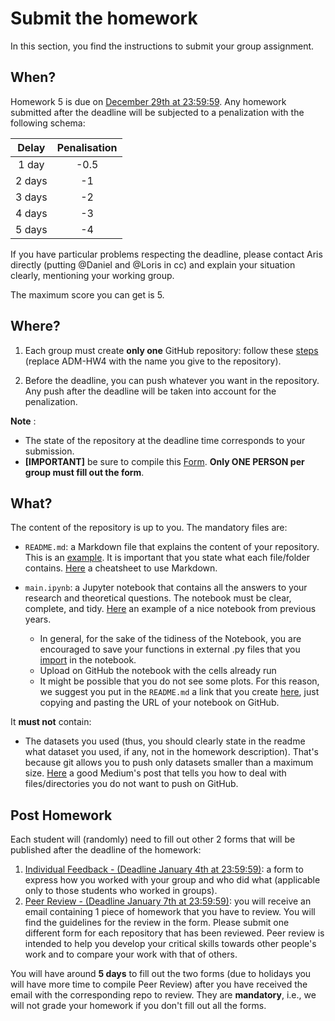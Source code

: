 # Submit the homework

In this section, you find the instructions to submit your group assignment.

## When?
Homework 5 is due on [December 29th at 23:59:59](http://aris.me/index.php/data-mining-ds-2024). Any homework submitted after the deadline will be subjected to a penalization with the following schema:

|   Delay  | Penalisation |
|:--------:|:------------:|
|  1 day |     -0.5     |
| 2 days |      -1      |
| 3 days |      -2      |
| 4 days |      -3      |
| 5 days |      -4      |

If you have particular problems respecting the deadline, please contact Aris directly (putting @Daniel and @Loris in cc) and explain your situation clearly, mentioning your working group.


The maximum score you can get is 5.

## Where?
1. Each group must create __only one__ GitHub repository: follow these [steps](https://github.com/CriMenghini/ADM-HW4/blob/master/README.md) (replace ADM-HW4 with the name you give to the repository). 

2. Before the deadline, you can push whatever you want in the repository. Any push after the deadline will be taken into account for the penalization.

__Note__ :

* The state of the repository at the deadline time corresponds to your submission.
* __[IMPORTANT]__ be sure to compile this [Form](https://forms.gle/R1MSM46d4rxoEiHV9). **Only ONE PERSON per group must fill out the form**.

## What?

The content of the repository is up to you. The mandatory files are:

* `README.md`: a Markdown file that explains the content of your repository. This is an [example](https://github.com/CriMenghini/Wikipedia/tree/master/Mention). It is important that you state what each file/folder contains. [Here](https://github.com/adam-p/markdown-here/wiki/Markdown-Cheatsheet) a cheatsheet to use Markdown.

* `main.ipynb`: a Jupyter notebook that contains all the answers to your research and theoretical questions. The notebook must be clear, complete, and tidy. [Here](https://github.com/dusicastepic/ADMSecondHomework/blob/master/ADM_HW2_Full.ipynb) an example of a nice notebook from previous years.
    - In general, for the sake of the tidiness of the Notebook, you are encouraged to save your functions in external .py files that you [import](https://www.programiz.com/python-programming/modules) in the notebook.
    - Upload on GitHub the notebook with the cells already run
    - It might be possible that you do not see some plots. For this reason, we suggest you put in the `README.md` a link that you create [here](http://nbviewer.jupyter.org/), just copying and pasting the URL of your notebook on GitHub.

It __must not__ contain:
* The datasets you used (thus, you should clearly state in the readme what dataset you used, if any, not in the homework description). That's because git allows you to push only datasets smaller than a maximum size. [Here](https://haydar-ai.medium.com/learning-how-to-git-ignoring-files-and-folders-using-gitignore-4b6a1ec43ce1) a good Medium's post that tells you how to deal with files/directories you do not want to push on GitHub.

## Post Homework

Each student will (randomly) need to fill out other 2 forms that will be published after the deadline of the homework:

1. [Individual Feedback - (Deadline January 4th at 23:59:59)](https://forms.gle/5Jiako9PPrcFdbEL9): a form to express how you worked with your group and who did what (applicable only to those students who worked in groups).
2. [Peer Review  - (Deadline January 7th at 23:59:59)](https://forms.gle/bgQTqUtDpAf5ZKt59): you will receive an email containing 1 piece of homework that you have to review. You will find the guidelines for the review in the form. Please submit one different form for each repository that has been reviewed. Peer review is intended to help you develop your critical skills towards other people's work and to compare your work with that of others. 

You will have around __5 days__ to fill out the two forms (due to holidays you will have more time to compile Peer Review) after you have received the email with the corresponding repo to review. They are __mandatory__, i.e., we will not grade your homework if you don't fill out all the forms.



